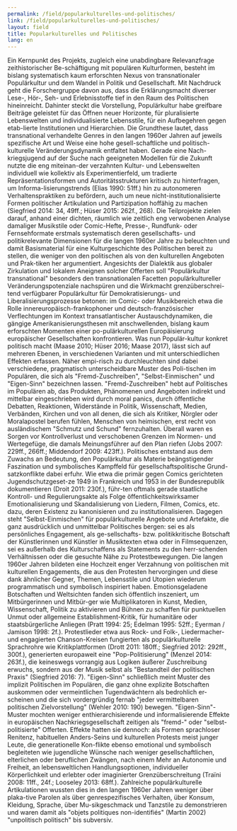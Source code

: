 ```yaml
---
permalink: /field/popularkulturelles-und-politisches/
link: /field/popularkulturelles-und-politisches/
layout: field
title: Popularkulturelles und Politisches
lang: en
---
```

Ein Kernpunkt des Projekts, zugleich eine unabdingbare Relevanzfrage zeithistorischer Be-schäftigung mit populären Kulturformen, besteht im bislang systematisch kaum erforschten Nexus von transnationaler Populärkultur und dem Wandel in Politik und Gesellschaft. <!-- more --> Mit Nachdruck geht die Forschergruppe davon aus, dass die Erklärungsmacht diverser Lese-, Hör-, Seh- und Erlebnisstoffe tief in den Raum des Politischen hineinreicht. Dahinter steckt die Vorstellung, Populärkultur habe greifbare Beiträge geleistet für das Öffnen neuer Horizonte, für pluralisierte Lebenswelten und individualisierte Lebensstile, für ein Aufbegehren gegen etab-lierte Institutionen und Hierarchien. Die Grundthese lautet, dass transnational verhandelte Genres in den langen 1960er Jahren auf jeweils spezifische Art und Weise eine hohe gesell-schaftliche und politisch-kulturelle Veränderungsdynamik entfaltet haben. Gerade eine Nach-kriegsjugend auf der Suche nach geeigneten Modellen für die Zukunft nutzte die eng miteinan-der verzahnten Kultur- und Lebenswelten individuell wie kollektiv als Experimentierfeld, um tradierte Repräsentationsformen und Autoritätsstrukturen kritisch zu hinterfragen, um Informa-lisierungstrends (Elias 1990: 51ff.) hin zu autonomeren Verhaltenspraktiken zu befördern, auch um neue nicht-institutionalisierte Formen politischer Artikulation und Partizipation hoffähig zu machen (Siegfried 2014: 34, 49ff.; Hüser 2015: 262f., 268).
Die Teilprojekte zielen darauf, anhand einer dichten, räumlich wie zeitlich eng verwobenen Analyse damaliger Musikstile oder Comic-Hefte, Presse-, Rundfunk- oder Fernsehformate erstmals systematisch deren gesellschafts- und politikrelevante Dimensionen für die langen 1960er Jahre zu beleuchten und damit Basismaterial für eine Kulturgeschichte des Politischen bereit zu stellen, die weniger von den politischen als von den kulturellen Angeboten und Prak-tiken her argumentiert. Angesichts der Dialektik aus globaler Zirkulation und lokalem Aneignen solcher Offerten soll "Populärkultur transnational" besonders den transnationalen Facetten populärkultureller Veränderungspotenziale nachspüren und die Wirkmacht grenzüberschrei-tend verfügbarer Populärkultur für Demokratisierungs- und Liberalisierungsprozesse betonen: im Comic- oder Musikbereich etwa die Rolle innereuropäisch-frankophoner und deutsch-französischer Verflechtungen im Kontext transatlantischer Austauschdynamiken, die gängige Amerikanisierungsthesen mit anschwellenden, bislang kaum erforschten Momenten einer po-pulärkulturellen Europäisierung europäischer Gesellschaften konfrontieren. Was nun Populär-kultur konkret politisch macht (Maase 2010; Hüser 2016; Maase 2017), lässt sich auf mehreren Ebenen, in verschiedenen Varianten und mit unterschiedlichen Effekten erfassen. Näher empi-risch zu durchleuchten sind dabei verschiedene, pragmatisch unterscheidbare Muster des Poli-tischen im Populären, die sich als "Fremd-Zuschreiben", "Selbst-Einmischen" und "Eigen-Sinn" bezeichnen lassen. 
"Fremd-Zuschreiben" hebt auf Politisches im Populären ab, das Produkten, Phänomenen und Angeboten indirekt und mittelbar eingeschrieben wird durch moral panics, durch öffentliche Debatten, Reaktionen, Widerstände in Politik, Wissenschaft, Medien, Verbänden, Kirchen und von all denen, die sich als Kritiker, Nörgler oder Moralapostel berufen fühlen, Menschen von heimischen, erst recht von ausländischem "Schmutz und Schund" fernzuhalten. Überall waren es Sorgen vor Kontrollverlust und verschobenen Grenzen im Normen- und Wertegefüge, die damals Meinungsführer auf den Plan riefen (Jobs 2007: 229ff., 266ff.; Middendorf 2009: 423ff.). Politisches entstand aus dem Zuwachs an Bedeutung, den Populärkultur als Materie beängstigender Faszination und symbolisches Kampffeld für gesellschaftspolitische Grund-satzkonflikte dabei erfuhr. Wie etwa die primär gegen Comics gerichteten Jugendschutzgeset-ze 1949 in Frankreich und 1953 in der Bundesrepublik dokumentieren (Droit 2011: 230f.), führ-ten oftmals gerade staatliche Kontroll- und Regulierungsakte als Folge öffentlichkeitswirksamer Emotionalisierung und Skandalisierung von Liedern, Filmen, Comics, etc. dazu, deren Existenz zu kanonisieren und zu institutionalisieren.
Dagegen steht "Selbst-Einmischen" für populärkulturelle Angebote und Artefakte, die ganz ausdrücklich und unmittelbar Politisches bergen: sei es als persönliches Engagement, als ge-sellschafts- bzw. politikkritische Botschaft der Künstlerinnen und Künstler in Musiktexten etwa oder in Filmsequenzen, sei es außerhalb des Kulturschaffens als Statements zu den herr-schenden Verhältnissen oder die gesuchte Nähe zu Protestbewegungen. Die langen 1960er Jahren bildeten eine Hochzeit enger Verzahnung von politischen mit kulturellen Engagements, die aus den Protesten hervorgingen und diese dank ähnlicher Gegner, Themen, Lebensstile und Utopien wiederum programmatisch und symbolisch inspiriert haben. Emotionsgeladene Botschaften und Weltsichten fanden sich öffentlich inszeniert, um Mitbürgerinnen und Mitbür-ger wie Multiplikatoren in Kunst, Medien, Wissenschaft, Politik zu aktivieren und Bühnen zu schaffen für punktuellen Unmut oder allgemeine Establishment-Kritik, für humanitäre oder staatsbürgerliche Anliegen (Pratt 1994: 25; Edelman 1995: 52ff.; Eyerman / Jamison 1998: 2f.). Protestlieder etwa aus Rock- und Folk-, Liedermacher- und engagierten Chanson-Kreisen fungierten als populärkulturelle Sprachrohre wie Kritikplattformen (Drott 2011: 180ff.; Siegfried 2012: 292ff., 300f.), generierten europaweit eine "Pop-Politisierung" (Menzel 2014: 263f.), die keineswegs vorrangig aus Logiken äußerer Zuschreibung erwuchs, sondern aus der Musik selbst als "Bestandteil der politischen Praxis" (Siegfried 2016: 7). 
"Eigen-Sinn" schließlich meint Muster des implizit Politischen im Populären, die ganz ohne explizite Botschaften auskommen oder vermeintlichen Tugendwächtern als bedrohlich er-scheinen und die sich vordergründig fernab "jeder vermittelbaren politischen Zielvorstellung" (Wehler 2010: 190) bewegen. "Eigen-Sinn"-Muster mochten weniger enthierarchisierende und informalisierende Effekte in europäischen Nachkriegsgesellschaft zeitigen als "fremd-" oder "selbst-politisierte" Offerten. Effekte hatten sie dennoch: als Formen sprachloser Renitenz, habituellen Anders-Seins und kulturellen Protests meist junger Leute, die generationelle Kon-flikte ebenso emotional und symbolisch begleiteten wie jugendliche Wünsche nach weniger gesellschaftlichen, elterlichen oder beruflichen Zwängen, nach einem Mehr an Autonomie und Freiheit, an lebensweltlichen Handlungsoptionen, individueller Körperlichkeit und erlebter oder imaginierter Grenzüberschreitung (Traïni 2008: 11ff., 24f.; Looseley 2013: 68ff.). Zahlreiche populärkulturelle Artikulationen wussten dies in den langen 1960er Jahren weniger über plaka-tive Parolen als über genrespezifisches Verhalten, über Konsum, Kleidung, Sprache, über Mu-sikgeschmack und Tanzstile zu demonstrieren und waren damit als "objets politiques non-identifiés" (Martin 2002) "unpolitisch politisch" bis subversiv.
